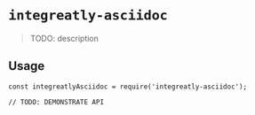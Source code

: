 # `integreatly-asciidoc`

> TODO: description

## Usage

```
const integreatlyAsciidoc = require('integreatly-asciidoc');

// TODO: DEMONSTRATE API
```
